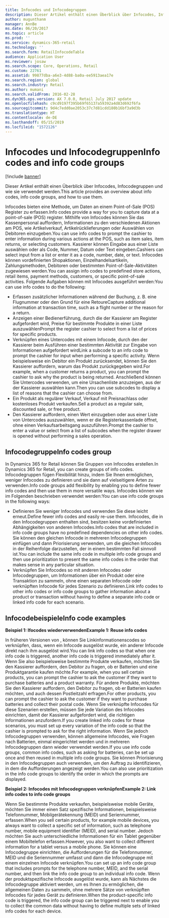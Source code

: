 ```yaml
---
title: Infocodes und Infocodegruppen
description: Dieser Artikel enthält einen Überblick über Infocodes, Infocodegruppen und wie sie verwendet werden.
author: mugunthanm
manager: AnnBe
ms.date: 06/20/2017
ms.topic: article
ms.prod: ''
ms.service: dynamics-365-retail
ms.technology: ''
ms.search.form: RetailInfocodeTable
audience: Application User
ms.reviewer: josaw
ms.search.scope: Core, Operations, Retail
ms.custom: 22761
ms.assetid: 99877dba-a6e3-4d88-ba0a-ee5913aea17e
ms.search.region: global
ms.search.industry: Retail
ms.author: mumani
ms.search.validFrom: 2016-02-28
ms.dyn365.ops.version: AX 7.0.0, Retail July 2017 update
ms.openlocfilehash: c9cd9197f395b69f65137a59392a4d83d692f6fa
ms.sourcegitcommit: 9d4c7edd0ae2053c37c7d81cdd180b16bf3a9d3b
ms.translationtype: HT
ms.contentlocale: de-DE
ms.lasthandoff: 05/15/2019
ms.locfileid: "1572126"
---
```

# <a name="info-codes-and-info-code-groups"></a><span data-ttu-id="3005f-103">Infocodes und Infocodegruppen</span><span class="sxs-lookup"><span data-stu-id="3005f-103">Info codes and info code groups</span></span>

[!include [banner](includes/banner.md)]

<span data-ttu-id="3005f-104">Dieser Artikel enthält einen Überblick über Infocodes, Infocodegruppen und wie sie verwendet werden.</span><span class="sxs-lookup"><span data-stu-id="3005f-104">This article provides an overview about info codes, info code groups, and how to use them.</span></span>

<span data-ttu-id="3005f-105">Infocodes bieten eine Methode, um Daten an einem Point-of-Sale (POS) Register zu erfassen.</span><span class="sxs-lookup"><span data-stu-id="3005f-105">Info codes provide a way for you to capture data at a point-of-sale (POS) register.</span></span> <span data-ttu-id="3005f-106">Mithilfe von Infocodes können Sie das Kassenpersonal auffordern, Informationen zu den verschiedenen Aktionen am POS, wie Artikelverkauf, Artikelrücklieferungen oder Auswählen von Debitoren einzugeben.</span><span class="sxs-lookup"><span data-stu-id="3005f-106">You can use info codes to prompt the cashier to enter information during various actions at the POS, such as item sales, item returns, or selecting customers.</span></span> <span data-ttu-id="3005f-107">Kassierer können Eingabe aus einer Liste auswählen oder als Code, Nummer, Datum oder Text eingeben.</span><span class="sxs-lookup"><span data-stu-id="3005f-107">Cashiers can select input from a list or enter it as a code, number, date, or text.</span></span> <span data-ttu-id="3005f-108">Infocodes können vordefinierten Shopaktionen, Einzelhandelsartikeln, Zahlungsmethoden, Debitoren oder bestimmten Point-of-Sale-Aktivitäten zugewiesen werden.</span><span class="sxs-lookup"><span data-stu-id="3005f-108">You can assign info codes to predefined store actions, retail items, payment methods, customers, or specific point-of-sale activities.</span></span> <span data-ttu-id="3005f-109">Folgende Aufgaben können mit Infocodes ausgeführt werden:</span><span class="sxs-lookup"><span data-stu-id="3005f-109">You can use info codes to do the following:</span></span>

- <span data-ttu-id="3005f-110">Erfassen zusätzlicher Informationen während der Buchung, z. B. eine Flugnummer oder den Grund für eine Retoure</span><span class="sxs-lookup"><span data-stu-id="3005f-110">Capture additional information at transaction time, such as a flight number or the reason for a return.</span></span>
- <span data-ttu-id="3005f-111">Anzeigen einer Bedienerführung, durch die der Kassierer am Register aufgefordert wird, Preise für bestimmte Produkte in einer Liste auszuwählen</span><span class="sxs-lookup"><span data-stu-id="3005f-111">Prompt the register cashier to select from a list of prices for specific products.</span></span>
- <span data-ttu-id="3005f-112">Verknüpfen eines Untercodes mit einem Infocode, durch den der Kassierer beim Ausführen einer bestimmten Aktivität zur Eingabe von Informationen aufgefordert wird</span><span class="sxs-lookup"><span data-stu-id="3005f-112">Link a subcode to an info code to prompt the cashier for input when performing a specific activity.</span></span> <span data-ttu-id="3005f-113">Wenn beispielsweise ein Debitor ein Produkt zurücksendet, können Sie den Kassierer auffordern, warum das Produkt zurückgegeben wird.</span><span class="sxs-lookup"><span data-stu-id="3005f-113">For example, when a customer returns a product, you can prompt the cashier to ask why the product is being returned.</span></span> <span data-ttu-id="3005f-114">Anschließend können Sie Untercodes verwenden, um eine Ursachenliste anzuzeigen, aus der der Kassierer auswählen kann.</span><span class="sxs-lookup"><span data-stu-id="3005f-114">Then you can use subcodes to display a list of reasons that the cashier can choose from.</span></span>
- <span data-ttu-id="3005f-115">Ein Produkt als regulärer Verkauf, Verkauf mit Preisnachlass oder kostenloses Produkt verkaufen.</span><span class="sxs-lookup"><span data-stu-id="3005f-115">Sell a product as a regular sale, discounted sale, or free product.</span></span>
- <span data-ttu-id="3005f-116">Den Kassierer auffordern, einen Wert einzugeben oder aus einer Liste von Untercodes auszuwählen, wenn er die Registerkassenlade öffnet, ohne einen Verkaufsarbeitsgang auszuführen.</span><span class="sxs-lookup"><span data-stu-id="3005f-116">Prompt the cashier to enter a value or select from a list of subcodes when the register drawer is opened without performing a sales operation.</span></span>

## <a name="info-codes-group"></a><span data-ttu-id="3005f-117">Infocodegruppe</span><span class="sxs-lookup"><span data-stu-id="3005f-117">Info codes group</span></span>

<span data-ttu-id="3005f-118">In Dynamics 365 for Retail können Sie Gruppen von Infocodes erstellen.</span><span class="sxs-lookup"><span data-stu-id="3005f-118">In Dynamics 365 for Retail, you can create groups of info codes.</span></span> <span data-ttu-id="3005f-119">Infocodegruppen fügen Flexibilität hinzu, indem Sie Ihnen ermöglichen, weniger Infocodes zu definieren und sie dann auf vielseitigere Arten zu verwenden.</span><span class="sxs-lookup"><span data-stu-id="3005f-119">Info code groups add flexibility by enabling you to define fewer info codes and then use them in more versatile ways.</span></span> <span data-ttu-id="3005f-120">Infocodes können wie im Folgenden beschrieben verwendet werden:</span><span class="sxs-lookup"><span data-stu-id="3005f-120">You can use info code groups in the following ways:</span></span>

- <span data-ttu-id="3005f-121">Definieren Sie weniger Infocodes und verwenden Sie diese leicht erneut.</span><span class="sxs-lookup"><span data-stu-id="3005f-121">Define fewer info codes and easily re-use them.</span></span> <span data-ttu-id="3005f-122">Infocodes, die in den Infocodegruppen enthalten sind, besitzen keine vordefinierten Abhängigkeiten von anderen Infocodes.</span><span class="sxs-lookup"><span data-stu-id="3005f-122">Info codes that are included in info code groups have no predefined dependencies on other info codes.</span></span> <span data-ttu-id="3005f-123">Sie können den gleichen Infocode in mehreren Infocodegruppen einfügen und dann Priorisierung verwenden, um die gleichen Infocodes in der Reihenfolge darzustellen, der in einem bestimmten Fall sinnvoll ist.</span><span class="sxs-lookup"><span data-stu-id="3005f-123">You can include the same info code in multiple info code groups and then use prioritization to present the same info codes in the order that makes sense in any particular situation.</span></span>
- <span data-ttu-id="3005f-124">Verknüpfen Sie Infocodes so mit anderen Infocodes oder Infocodegruppen, um Informationen über ein Produkt oder eine Transaktion zu sammeln, ohne einen separaten Infocode oder verknüpften Infocode für jedes Szenario zu definieren.</span><span class="sxs-lookup"><span data-stu-id="3005f-124">Link info codes to other info codes or info code groups to gather information about a product or transaction without having to define a separate info code or linked info code for each scenario.</span></span>

## <a name="info-code-examples"></a><span data-ttu-id="3005f-125">Infocodebeispiele</span><span class="sxs-lookup"><span data-stu-id="3005f-125">Info code examples</span></span>

<span data-ttu-id="3005f-126">**Beispiel 1: Ifocodes wiederverwenden**</span><span class="sxs-lookup"><span data-stu-id="3005f-126">**Example 1: Reuse info codes**</span></span>

<span data-ttu-id="3005f-127">In früheren Versionen von , können Sie Linkinformationenscodes so verknüpfen, dass, wenn ein Infocode ausgelöst wurde, ein anderer Infocode direkt nach ihm ausgelöst wird.</span><span class="sxs-lookup"><span data-stu-id="3005f-127">You can link info codes so that when one info code is triggered, another info code is triggered immediately after it.</span></span> <span data-ttu-id="3005f-128">Wenn Sie also beispielsweise bestimmte Produkte verkaufen, möchten Sie den Kassierer auffordern, den Debitor zu fragen, ob er Batterien und eine Produktgarantie kaufen möchte.</span><span class="sxs-lookup"><span data-stu-id="3005f-128">For example, when you sell certain products, you can prompt the cashier to ask the customer if they want to purchase batteries and a product warranty.</span></span> <span data-ttu-id="3005f-129">Für andere Produkte, möchten Sie den Kassierer auffordern, den Debitor zu fragen, ob er Batterien kaufen möchten, und auch dessen Postleitzahl erfragen.</span><span class="sxs-lookup"><span data-stu-id="3005f-129">For other products, you can prompt the cashier to ask the customer if they want to purchase batteries and collect their postal code.</span></span> <span data-ttu-id="3005f-130">Wenn Sie verknüpfte Infocodes für diese Szenarien erstellen, müssen Sie jede Variation des Infocodes einrichten, damit der Kassierer aufgefordert wird, die richtigen Informationen anzufordern.</span><span class="sxs-lookup"><span data-stu-id="3005f-130">If you create linked info codes for these scenarios, you must set up every variation of the info code so that the cashier is prompted to ask for the right information.</span></span> <span data-ttu-id="3005f-131">Wenn Sie jedoch Infocodegruppen verwenden, können allgemeine Infocodes, wie Fragen nach Batterien, einmal eingerichtet werden und in mehreren Infocodegruppen dann wieder verwendet werden.</span><span class="sxs-lookup"><span data-stu-id="3005f-131">If you use info code groups, common info codes, such as asking for batteries, can be set up once and then reused in multiple info code groups.</span></span> <span data-ttu-id="3005f-132">Sie können Priorisierung in den Infocodegruppen auch verwenden, um den Auftrag zu identifizieren, in dem die Aufforderungen angezeigt werden.</span><span class="sxs-lookup"><span data-stu-id="3005f-132">You can also use prioritization in the info code groups to identify the order in which the prompts are displayed.</span></span>

<span data-ttu-id="3005f-133">**Beispiel 2: Infocodes mit Infocodegruppen verknüpfen**</span><span class="sxs-lookup"><span data-stu-id="3005f-133">**Example 2: Link info codes to info code groups**</span></span>

<span data-ttu-id="3005f-134">Wenn Sie bestimmte Produkte verkaufen, beispielsweise mobile Geräte, möchten Sie immer einen Satz spezifische Informationen, beispielsweise Telefonnummer, Mobilgerätekennung (MEID) und Seriennummer, erfassen.</span><span class="sxs-lookup"><span data-stu-id="3005f-134">When you sell certain products, for example mobile devices, you always want to collect a specific set of information, such as telephone number, mobile equipment identifier (MEID), and serial number.</span></span> <span data-ttu-id="3005f-135">Jedoch möchten Sie auch unterschiedliche Informationen für ein Tablet gegenüber einem Mobiltelefon erfassen.</span><span class="sxs-lookup"><span data-stu-id="3005f-135">However, you also want to collect different information for a tablet versus a mobile phone.</span></span> <span data-ttu-id="3005f-136">Sie können eine Infocodegruppe einrichten, die Aufforderungen für die Telefonnummer, MEID und die Seriennummer umfasst und dann die Infocodegruppe mit einem einzelnen Infocode verknüpfen.</span><span class="sxs-lookup"><span data-stu-id="3005f-136">You can set up an info code group that includes prompts for the telephone number, MEID, and the serial number, and then link the info code group to an individual info code.</span></span> <span data-ttu-id="3005f-137">Wenn der produktspezifische Infocode ausgelöst wurde, kann als Nächstes die Infocodegruppe aktiviert werden, um es Ihnen zu ermöglichen, die allgemeinen Daten zu sammeln, ohne mehrere Sätze von verknüpften Infocodes für jedes Gerät zu definieren.</span><span class="sxs-lookup"><span data-stu-id="3005f-137">When the product-specific info code is triggered, the info code group can be triggered next to enable you to collect the common data without having to define multiple sets of linked info codes for each device.</span></span>
